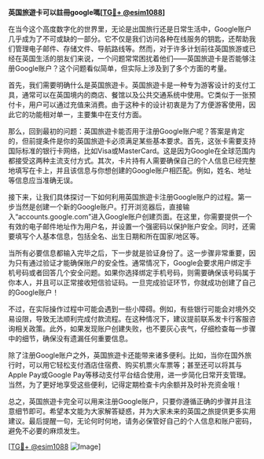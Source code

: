 **英国旅遊卡可以註冊google嗎[[TG💪+ @esim1088](https://t.me/s/esim1088)]**

在当今这个高度数字化的世界里，无论是出国旅行还是日常生活中，Google账户几乎成为了不可或缺的一部分。它不仅是我们访问各种在线服务的钥匙，还帮助我们管理电子邮件、存储文件、导航路线等。然而，对于许多计划前往英国旅游或已经在英国生活的朋友们来说，一个问题常常困扰着他们——英国旅遊卡是否能够注册Google账户？这个问题看似简单，但实际上涉及到了多个方面的考量。

首先，我们需要明确什么是英国旅遊卡。英国旅遊卡是一种专为游客设计的支付工具，通常可以在英国境内的商店、餐馆以及公共交通系统中使用。它类似于一张预付卡，用户可以通过充值来消费。由于这种卡的设计初衷是为了方便游客使用，因此它的功能相对单一，主要集中在支付方面。

那么，回到最初的问题：英国旅遊卡能否用于注册Google账户呢？答案是肯定的，但前提条件是你的英国旅遊卡必须满足某些基本要求。首先，这张卡需要支持国际标准的银行卡网络，比如Visa或MasterCard。这是因为Google在全球范围内都接受这两种主流支付方式。其次，卡片持有人需要确保自己的个人信息已经完整地填写在卡上，并且该信息与你想创建的Google账户相匹配。例如，姓名、地址等信息应当准确无误。

接下来，让我们具体探讨一下如何利用英国旅遊卡注册Google账户的过程。第一步当然是创建一个新的Google账户。打开浏览器后，直接输入“accounts.google.com”进入Google账户创建页面。在这里，你需要提供一个有效的电子邮件地址作为用户名，并设置一个强密码以保护账户安全。同时，还需要填写个人基本信息，包括全名、出生日期和所在国家/地区等。

当所有必要信息都输入完毕之后，下一步就是验证身份了。这一步骤非常重要，因为只有通过验证才能确保账户的安全性。通常情况下，Google会要求用户绑定手机号码或者回答几个安全问题。如果你选择绑定手机号码，则需要确保该号码属于你本人，并且可以正常接收短信验证码。一旦完成验证环节，你就成功创建了自己的Google账户！

不过，在实际操作过程中可能会遇到一些小障碍。例如，有些银行可能会对境外交易设限，导致无法顺利完成付款流程。在这种情况下，建议提前联系发卡行客服咨询相关政策。此外，如果发现账户创建失败，也不要灰心丧气，仔细检查每一步骤中的细节，确保没有遗漏任何重要信息。

除了注册Google账户之外，英国旅遊卡还能带来诸多便利。比如，当你在国外旅行时，可以用它轻松支付酒店住宿费、购买机票火车票等；甚至还可以将其与Apple Pay或Google Pay等移动支付平台结合使用，进一步简化日常开支管理。当然，为了更好地享受这些便利，记得定期检查卡内余额并及时补充资金哦！

总之，英国旅遊卡完全可以用来注册Google账户，只要你遵循正确的步骤并且注意细节即可。希望本文能为大家解答疑惑，并为大家未来的英国之旅提供更多实用建议。最后提醒一句，无论何时何地，请务必保管好自己的个人信息和账户密码，避免不必要的麻烦发生。

[[TG💪+ @esim1088](https://t.me/s/esim1088) ![Image](https://i.postimg.cc/4NQfJmqS/Snipaste-2025-05-13-00-14-12.png)]